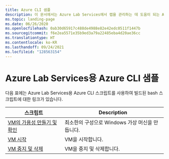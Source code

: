 ```yaml
---
title: Azure CLI 샘플
description: 이 문서에서는 Azure Lab Services에서 랩을 관리하는 데 도움이 되는 Azure CLI 스크립팅 샘플 목록을 제공합니다.
ms.topic: landing-page
ms.date: 06/26/2020
ms.openlocfilehash: 0ab30d65917c488de4988e82e42edc0511f1447b
ms.sourcegitcommit: f6e2ea5571e35b9ed3a79a22485eba4d20ae36cc
ms.translationtype: HT
ms.contentlocale: ko-KR
ms.lasthandoff: 09/24/2021
ms.locfileid: "128563154"
---
```

# <a name="azure-cli-samples-for-azure-lab-services"></a>Azure Lab Services용 Azure CLI 샘플

다음 표에는 Azure Lab Services용 Azure CLI 스크립트를 사용하여 빌드된 bash 스크립트에 대한 링크가 있습니다. 

| 스크립트 | Description |
|---|---|
| [VM의 가용성 만들기 및 확인](scripts/create-verify-virtual-machine-in-lab-cli.md) | 최소한의 구성으로 Windows 가상 머신을 만듭니다. |
| [VM 시작](scripts/start-connect-virtual-machine-in-lab-cli.md) | VM을 시작합니다. |
| [VM 중지 및 삭제](scripts/stop-delete-virtual-machine-in-lab-cli.md) | VM을 중지 및 삭제합니다. |
